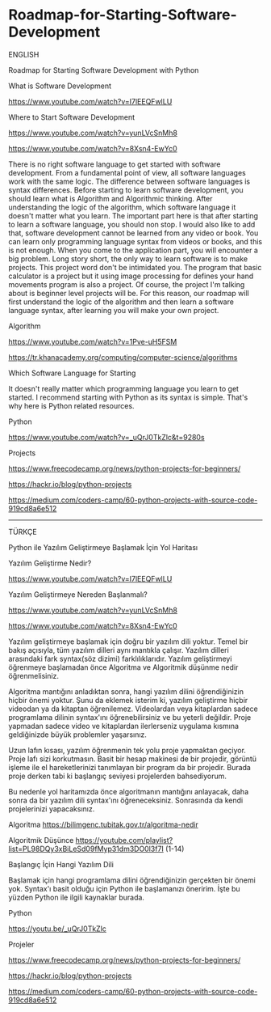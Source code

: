 # Roadmap-for-Starting-Software-Development

ENGLISH

Roadmap for Starting Software Development with Python

What is Software Development

https://www.youtube.com/watch?v=I7lEEQFwlLU

Where to Start Software Development

https://www.youtube.com/watch?v=yunLVcSnMh8

https://www.youtube.com/watch?v=8Xsn4-EwYc0

There is no right software language to get started with software development. From a fundamental point of view, all software languages work with the same logic. The difference between software languages is syntax differences. Before starting to learn software development, you should learn what is Algorithm and Algorithmic thinking. After understanding the logic of the algorithm, which software language it doesn't matter what you learn. The important part here is that after starting to learn a software language, you should non stop. I would also like to add that, software development cannot be learned from any video or book. You can learn only programming language syntax from videos or books, and this is not enough. When you come to the application part, you will encounter a big problem. Long story short, the only way to learn software is to make projects. This project word don't be intimidated you. The program that basic calculator is a project but it using image processing for defines your hand movements program is also a project. Of course, the project I'm talking about is beginner level projects will be. For this reason, our roadmap will first understand the logic of the algorithm and then learn a software language syntax, after learning you will make your own project.

Algorithm

https://www.youtube.com/watch?v=1Pve-uH5FSM

https://tr.khanacademy.org/computing/computer-science/algorithms

Which Software Language for Starting

It doesn't really matter which programming language you learn to get started. I recommend starting with Python as its syntax is simple. That's why here is Python related resources.

Python

https://www.youtube.com/watch?v=_uQrJ0TkZlc&t=9280s

Projects

https://www.freecodecamp.org/news/python-projects-for-beginners/

https://hackr.io/blog/python-projects

https://medium.com/coders-camp/60-python-projects-with-source-code-919cd8a6e512


-------------------------------------------------------------------------------------------------------------------------------------------------------------------


TÜRKÇE


Python ile Yazılım Geliştirmeye Başlamak İçin Yol Haritası

Yazılım Geliştirme Nedir?

https://www.youtube.com/watch?v=I7lEEQFwlLU

Yazılım Geliştirmeye Nereden Başlanmalı?

https://www.youtube.com/watch?v=yunLVcSnMh8

https://www.youtube.com/watch?v=8Xsn4-EwYc0


   Yazılım geliştirmeye başlamak için doğru bir yazılım dili yoktur. Temel bir bakış açısıyla, tüm yazılım dilleri aynı mantıkla çalışır. Yazılım dilleri arasındaki fark syntax(söz dizimi) farklılıklarıdır. Yazılım geliştirmeyi öğrenmeye başlamadan önce Algoritma ve Algoritmik düşünme nedir öğrenmelisiniz.

   Algoritma mantığını anladıktan sonra, hangi yazılım dilini öğrendiğinizin hiçbir önemi yoktur. Şunu da eklemek isterim ki, yazılım geliştirme hiçbir videodan ya da kitaptan öğrenilemez. Videolardan veya kitaplardan sadece programlama dilinin syntax'ını öğrenebilirsiniz ve bu yeterli değildir. Proje yapmadan sadece video ve kitaplardan ilerlerseniz uygulama kısmına geldiğinizde büyük problemler yaşarsınız.

Uzun lafın kısası, yazılım öğrenmenin tek yolu proje yapmaktan geçiyor. Proje lafı sizi korkutmasın. Basit bir hesap makinesi de bir projedir, görüntü işleme ile el hareketlerinizi tanımlayan bir program da bir projedir. Burada proje derken tabi ki başlangıç seviyesi projelerden bahsediyorum.

   Bu nedenle yol haritamızda önce algoritmanın mantığını anlayacak, daha sonra da bir yazılım dili syntax'ını öğreneceksiniz. Sonrasında da kendi projelerinizi yapacaksınız.

Algoritma 
https://bilimgenc.tubitak.gov.tr/algoritma-nedir

Algoritmik Düşünce
https://youtube.com/playlist?list=PL98DQy3xBiLeSd09fMyp31dm3DO0l3f7I (1-14)

Başlangıç İçin Hangi Yazılım Dili

Başlamak için hangi programlama dilini öğrendiğinizin gerçekten bir önemi yok. Syntax'ı basit olduğu için Python ile başlamanızı öneririm. İşte bu yüzden Python ile ilgili kaynaklar burada.

Python

https://youtu.be/_uQrJ0TkZlc

Projeler

https://www.freecodecamp.org/news/python-projects-for-beginners/

https://hackr.io/blog/python-projects

https://medium.com/coders-camp/60-python-projects-with-source-code-919cd8a6e512
